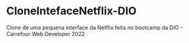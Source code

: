 # CloneIntefaceNetflix-DIO
Clone de uma pequena interface da Netflix feita no bootcamp da DIO - Carrefour Web Developer 2022
